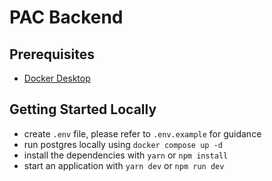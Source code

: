 # PAC Backend

## Prerequisites

- [Docker Desktop](https://docs.docker.com/desktop/install/mac-install/)

## Getting Started Locally

- create `.env` file, please refer to `.env.example` for guidance
- run postgres locally using `docker compose up -d`
- install the dependencies with `yarn` or `npm install`
- start an application with `yarn dev` or `npm run dev`

